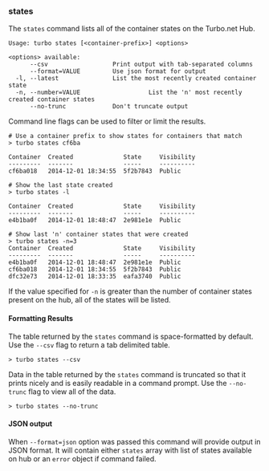 ### states

The `states` command lists all of the container states on the Turbo.net Hub.  

```
Usage: turbo states [<container-prefix>] <options>

<options> available:
      --csv                  Print output with tab-separated columns
      --format=VALUE         Use json format for output
  -l, --latest               List the most recently created container state
  -n, --number=VALUE                   List the 'n' most recently created container states
      --no-trunc             Don't truncate output
```

Command line flags can be used to filter or limit the results. 

```
# Use a container prefix to show states for containers that match
> turbo states cf6ba

Container  Created              State     Visibility
---------  -------              -----     ----------
cf6ba018   2014-12-01 18:34:55  5f2b7843  Public

# Show the last state created
> turbo states -l

Container  Created              State     Visibility
---------  -------              -----     ----------
e4b1ba0f   2014-12-01 18:48:47  2e981e1e  Public

# Show last 'n' container states that were created
> turbo states -n=3
Container  Created              State     Visibility
---------  -------              -----     ----------
e4b1ba0f   2014-12-01 18:48:47  2e981e1e  Public
cf6ba018   2014-12-01 18:34:55  5f2b7843  Public
dfc32e73   2014-12-01 18:33:35  eafa3740  Public
```

If the value specified for `-n` is greater than the number of container states present on the hub, all of the states will be listed. 

#### Formatting Results

The table returned by the `states` command is space-formatted by default. Use the `--csv` flag to return a tab delimited table. 

```
> turbo states --csv
```

Data in the table returned by the `states` command is truncated so that it prints nicely and is easily readable in a command prompt. Use the `--no-trunc` flag to view all of the data. 

```
> turbo states --no-trunc
```

#### JSON output

When `--format=json` option was passed this command will provide output in JSON format. It will contain either `states` array with list of states available on hub or an `error` object if command failed.